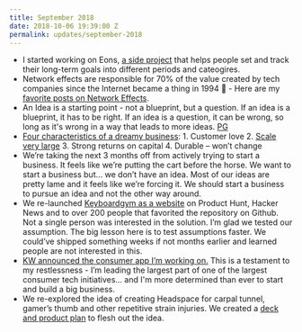 ```yaml
---
title: September 2018
date: 2018-10-06 19:39:00 Z
permalink: updates/september-2018
---
```


* I started working on Eons, [a side project](https://docs.google.com/document/d/1WxDHDHwCDBdD9vM2Q3GiN_bcpyeuK3WcUPPMNuLMuI4/edit?usp=sharing) that helps people set and track their long-term goals into different periods and cateogires. 
* Network effects are responsible for 70% of the value created by tech companies since the Internet became a thing in 1994 🤯 - Here are my [favorite posts on Network Effects](https://jaymehoffman.com/network-effects/).
* An Idea is a starting point - not a blueprint, but a question. If an idea is a blueprint, it has to be right. If an idea is a question, it can be wrong, so long as it's wrong in a way that leads to more ideas. [PG](http://paulgraham.com/ideas.html)
* [Four characteristics of a dreamy business](https://twitter.com/jaymehoffman/status/1040989026612928512): 1. Customer love 2. [Scale very large](https://stratechery.com/aggregation-theory/) 3. Strong returns on capital 4. Durable – won’t change
* We’re taking the next 3 months off from actively trying to start a business. It feels like we’re putting the cart before the horse. We want to start a business but… we don’t have an idea. Most of our ideas are pretty lame and it feels like we’re forcing it. We should start a business to pursue an idea and not the other way around. 
* We re-launched [Keyboardgym as a website](https://paper.dropbox.com/doc/Keyboardgym-MVP2--AM3w_a62PFlBkOT7E91c~BmSAg-1oImxpdGIU3HbjCqdNqYz) on Product Hunt, Hacker News and to over 200 people that favorited the repository on Github. Not a single person was interested in the solution. I’m glad we tested our assumption. The big lesson here is to test assumptions faster. We could’ve shipped something weeks if not months earlier and learned people are not interested in this.
* [KW announced the consumer app I’m working on.](https://www.inman.com/2018/09/05/keller-williams-acquires-app-startup-smarteragent-to-compete-with-zillow-redfin/) This is a testament to my restlessness - I’m leading the largest part of one of the largest consumer tech initiatives… and I'm more determined than ever to start and build a big business. 
* We re-explored the idea of creating Headspace for carpal tunnel, gamer’s thumb and other repetitive strain injuries. We created a  [deck and product plan](https://docs.google.com/presentation/d/1ootsVv4IRzM12FZZ8sTZ_FnzqSK8JEPd2RPt8_Us310/edit#slide=id.p) to flesh out the idea. 